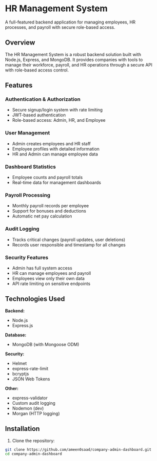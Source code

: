 # HR Management System

A full-featured backend application for managing employees, HR processes, and payroll with secure role-based access.

## Overview

The HR Management System is a robust backend solution built with Node.js, Express, and MongoDB. It provides companies with tools to manage their workforce, payroll, and HR operations through a secure API with role-based access control.

## Features

### Authentication & Authorization
- Secure signup/login system with rate limiting
- JWT-based authentication
- Role-based access: Admin, HR, and Employee

### User Management
- Admin creates employees and HR staff
- Employee profiles with detailed information
- HR and Admin can manage employee data

### Dashboard Statistics
- Employee counts and payroll totals
- Real-time data for management dashboards

### Payroll Processing
- Monthly payroll records per employee
- Support for bonuses and deductions
- Automatic net pay calculation

### Audit Logging
- Tracks critical changes (payroll updates, user deletions)
- Records user responsible and timestamp for all changes

### Security Features
- Admin has full system access
- HR can manage employees and payroll
- Employees view only their own data
- API rate limiting on sensitive endpoints

## Technologies Used

**Backend:**  
- Node.js
- Express.js

**Database:**  
- MongoDB (with Mongoose ODM)

**Security:**  
- Helmet
- express-rate-limit
- bcryptjs
- JSON Web Tokens

**Other:**  
- express-validator
- Custom audit logging
- Nodemon (dev)
- Morgan (HTTP logging)

## Installation

1. Clone the repository:
```bash
git clone https://github.com/ameen0saad/company-admin-dashboard.git
cd company-admin-dashboard
